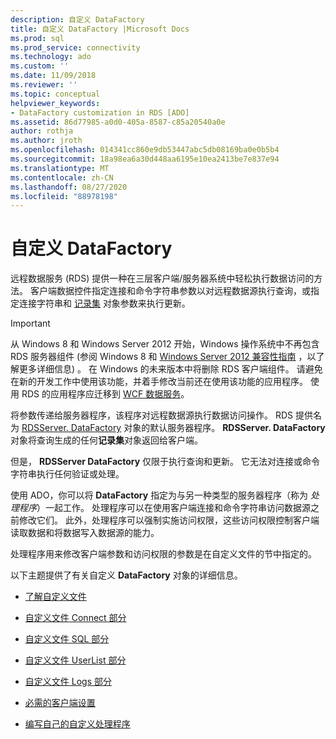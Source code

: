 ```yaml
---
description: 自定义 DataFactory
title: 自定义 DataFactory |Microsoft Docs
ms.prod: sql
ms.prod_service: connectivity
ms.technology: ado
ms.custom: ''
ms.date: 11/09/2018
ms.reviewer: ''
ms.topic: conceptual
helpviewer_keywords:
- DataFactory customization in RDS [ADO]
ms.assetid: 86d77985-a0d0-405a-8587-c85a20540a0e
author: rothja
ms.author: jroth
ms.openlocfilehash: 014341cc860e9db53447abc5db08169ba0e0b5b4
ms.sourcegitcommit: 18a98ea6a30d448aa6195e10ea2413be7e837e94
ms.translationtype: MT
ms.contentlocale: zh-CN
ms.lasthandoff: 08/27/2020
ms.locfileid: "88978198"
---
```

# <a name="datafactory-customization"></a>自定义 DataFactory
远程数据服务 (RDS) 提供一种在三层客户端/服务器系统中轻松执行数据访问的方法。 客户端数据控件指定连接和命令字符串参数以对远程数据源执行查询，或指定连接字符串和 [记录集](../../reference/ado-api/recordset-object-ado.md) 对象参数来执行更新。  
  
> [!IMPORTANT]
>  从 Windows 8 和 Windows Server 2012 开始，Windows 操作系统中不再包含 RDS 服务器组件 (参阅 Windows 8 和 [Windows Server 2012 兼容性指南](https://www.microsoft.com/download/details.aspx?id=27416) ，以了解更多详细信息) 。 在 Windows 的未来版本中将删除 RDS 客户端组件。 请避免在新的开发工作中使用该功能，并着手修改当前还在使用该功能的应用程序。 使用 RDS 的应用程序应迁移到 [WCF 数据服务](https://go.microsoft.com/fwlink/?LinkId=199565)。  
  
 将参数传递给服务器程序，该程序对远程数据源执行数据访问操作。 RDS 提供名为 [RDSServer. DataFactory](../../reference/rds-api/datafactory-object-rdsserver.md) 对象的默认服务器程序。 **RDSServer. DataFactory**对象将查询生成的任何**记录集**对象返回给客户端。  
  
 但是， **RDSServer DataFactory** 仅限于执行查询和更新。 它无法对连接或命令字符串执行任何验证或处理。  
  
 使用 ADO，你可以将 **DataFactory** 指定为与另一种类型的服务器程序（称为 *处理程序*）一起工作。 处理程序可以在使用客户端连接和命令字符串访问数据源之前修改它们。 此外，处理程序可以强制实施访问权限，这些访问权限控制客户端读取数据和将数据写入数据源的能力。  
  
 处理程序用来修改客户端参数和访问权限的参数是在自定义文件的节中指定的。  
  
 以下主题提供了有关自定义 **DataFactory** 对象的详细信息。  
  
-   [了解自定义文件](./understanding-the-customization-file.md)  
  
-   [自定义文件 Connect 部分](./customization-file-connect-section.md)  
  
-   [自定义文件 SQL 部分](./customization-file-sql-section.md)  
  
-   [自定义文件 UserList 部分](./customization-file-userlist-section.md)  
  
-   [自定义文件 Logs 部分](./customization-file-logs-section.md)  
  
-   [必需的客户端设置](./required-client-settings.md)  
  
-   [编写自己的自定义处理程序](./writing-your-own-customized-handler.md)